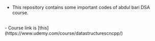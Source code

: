 - This repository contains some important codes of abdul bari DSA course.
<br>
- Course link is [this](https://www.udemy.com/course/datastructurescncpp/)
